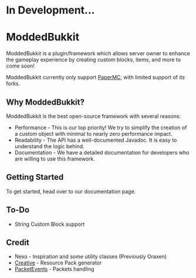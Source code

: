 # In Development...

# ModdedBukkit
ModdedBukkit is a plugin/framework which allows server owner to enhance the gameplay experience by creating custom blocks, items, and more to come soon!

ModdedBukkit currently only support [PaperMC](https://papermc.io/), with limited support of its forks.

## Why ModdedBukkit?
ModdedBukkit is the best open-source framework with several reasons:

- Performance - This is our top priority! We try to simplify the creation of a custom object with minimal to nearly zero performance impact.
- Readability - The API has a well-documented Javadoc. It is easy to understand the logic behind.
- Documentation - We have a detailed documentation for developers who are willing to use this framework.

## Getting Started
To get started, head over to our documentation page.

## To-Do

- String Custom Block support

## Credit

- Nexo - Inspiration and some utility classes (Previously Oraxen)
- [Creative](https://github.com/unnamed/creative) - Resource Pack generator
- [PacketEvents](https://github.com/retrooper/packetevents) - Packets handling
